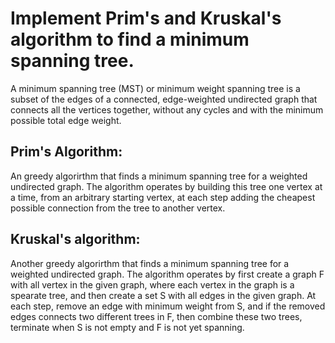 
# Implement Prim's and Kruskal's algorithm to find a minimum spanning tree.
A minimum spanning tree (MST) or minimum weight spanning tree is a subset of the edges of a connected, edge-weighted undirected graph that connects all the vertices together, without any cycles and with the minimum possible total edge weight. 

## Prim's Algorithm:
An greedy algorirthm that finds a minimum spanning tree for a weighted undirected graph. The algorithm operates by building this tree one vertex at a time, from an arbitrary starting vertex, at each step adding the cheapest possible connection from the tree to another vertex.

## Kruskal's algorithm:
Another greedy algorirthm that finds a minimum spanning tree for a weighted undirected graph. The algorithm operates by first create a graph F with all vertex in the given graph, where each vertex in the graph is a spearate tree, and then create a set S with all edges in the given graph. At each step, remove an edge with minimum weight from S, and if the removed edges connects two different trees in F, then combine these two trees, terminate when S is not empty and F is not yet spanning.
